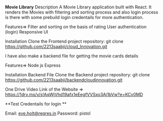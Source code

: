 **Movie Library**
Description
A Movie Library application built with React. It renders the Movies with filtering and sorting process and also login process is there with some prebuild login credentails for more authentication.

Features=>
Filter and sorting on the basis of rating
User authentication (login) 
Responsive UI

Installation
Clone the Frontend project repository:
git clone https://github.com/2213saabji/cloud_Innovation.git

I have also make a backend file for getting the movie cards details

Features=>
Node js
Express

Installation Backend File
Clone the Backend project repository:
git clone https://github.com/2213saabji/backendcloudinnovation.git

One Drive Video Link of the Website =>
https://1drv.ms/v/s!AqWjVhd19afx1eEegfVVSxo3Aj1bVw?e=KCv0MD

**Test Credentails for login **

Email: eve.holt@reqres.in
Password: pistol

